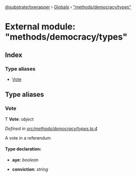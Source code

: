 [@substrate/txwrapper](../README.md) › [Globals](../globals.md) › ["methods/democracy/types"](_methods_democracy_types_.md)

# External module: "methods/democracy/types"

## Index

### Type aliases

* [Vote](_methods_democracy_types_.md#vote)

## Type aliases

###  Vote

Ƭ **Vote**: *object*

*Defined in [src/methods/democracy/types.ts:4](https://github.com/paritytech/txwrapper/blob/79435da/src/methods/democracy/types.ts#L4)*

A vote in a referendum

#### Type declaration:

* **aye**: *boolean*

* **conviction**: *string*
